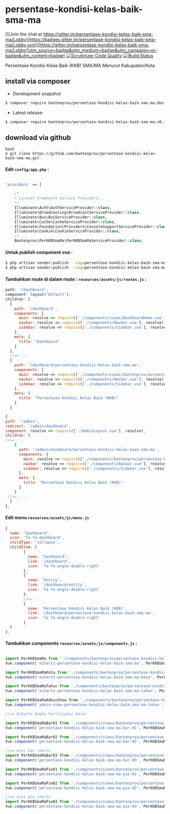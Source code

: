 # persentase-kondisi-kelas-baik-sma-ma


[![Join the chat at https://gitter.im/persentase-kondisi-kelas-baik-sma-ma/Lobby](https://badges.gitter.im/persentase-kondisi-kelas-baik-sma-ma/Lobby.svg)](https://gitter.im/persentase-kondisi-kelas-baik-sma-ma/Lobby?utm_source=badge&utm_medium=badge&utm_campaign=pr-badge&utm_content=badge)
[![Scrutinizer Code Quality](https://scrutinizer-ci.com/g/bantenprov/persentase-kondisi-kelas-baik-sma-ma/badges/quality-score.png?b=master)](https://scrutinizer-ci.com/g/bantenprov/persentase-kondisi-kelas-baik-sma-ma/?branch=master)
[![Build Status](https://scrutinizer-ci.com/g/bantenprov/persentase-kondisi-kelas-baik-sma-ma/badges/build.png?b=master)](https://scrutinizer-ci.com/g/bantenprov/persentase-kondisi-kelas-baik-sma-ma/build-status/master)

Persentase Kondisi Kelas Baik (KKB) SMA/MA Menurut Kabupaten/Kota

## install via composer

- Development snapshot
```bash
$ composer require bantenprov/persentase-kondisi-kelas-baik-sma-ma:dev-master
```
- Latest release:

```bash
$ composer require bantenprov/persentase-kondisi-kelas-baik-sma-ma:v0.1.0
```

## download via github
~~~
bash
$ git clone https://github.com/bantenprov/persentase-kondisi-kelas-baik-sma-ma.git
~~~


#### Edit `config/app.php` :
```php

'providers' => [

    /*
    * Laravel Framework Service Providers...
    */
    Illuminate\Auth\AuthServiceProvider::class,
    Illuminate\Broadcasting\BroadcastServiceProvider::class,
    Illuminate\Bus\BusServiceProvider::class,
    Illuminate\Cache\CacheServiceProvider::class,
    Illuminate\Foundation\Providers\ConsoleSupportServiceProvider::class,
    Illuminate\Cookie\CookieServiceProvider::class,
    //....
    Bantenprov\PerKKBSmaMa\PerKKBSmaMaServiceProvider::class,

```

#### Untuk publish component vue :

```bash
$ php artisan vendor:publish --tag=persentase-kondisi-kelas-baik-sma-ma-assets
$ php artisan vendor:publish --tag=persentase-kondisi-kelas-baik-sma-ma-public
```
#### Tambahkan route di dalam route : `resources/assets/js/routes.js` :

```javascript
path: '/dashboard',
component: layout('Default'),
children: [
  {
    path: '/dashboard',
    components: {
      main: resolve => require(['./components/views/DashboardHome.vue'], resolve),
      navbar: resolve => require(['./components/Navbar.vue'], resolve),
      sidebar: resolve => require(['./components/Sidebar.vue'], resolve)
    },
    meta: {
      title: "Dashboard"
    }
  },
  //== ...
  {
    path: '/dashboard/persentase-kondisi-kelas-baik-sma-ma',
    components: {
      main: resolve => require(['./components/views/bantenprov/persentase-kondisi-kelas-baik-sma-ma/DashboardPerKKBSmaMa.vue'], resolve),
      navbar: resolve => require(['./components/Navbar.vue'], resolve),
      sidebar: resolve => require(['./components/Sidebar.vue'], resolve)
    },
    meta: {
      title: "Persentase Kondisi Kelas Baik (KKB)"
    }
  }
```

```javascript
{
path: '/admin',
redirect: '/admin/dashboard',
component: resolve => require(['./AdminLayout.vue'], resolve),
children: [
//== ...
    {
      path: '/admin/dashboard/persentase-kondisi-kelas-baik-sma-ma',
      components: {
        main: resolve => require(['./components/bantenprov/persentase-kondisi-kelas-baik-sma-ma/PerKKBSmaMaAdmin.show.vue'], resolve),
        navbar: resolve => require(['./components/Navbar.vue'], resolve),
        sidebar: resolve => require(['./components/Sidebar.vue'], resolve)
      },
      meta: {
        title: "Persentase Kondisi Kelas Baik (KKB)"
      }
    }
 //== ...   
  ]
},

```
#### Edit menu `resources/assets/js/menu.js`

```javascript
{
  name: 'Dashboard',
  icon: 'fa fa-dashboard',
  childType: 'collapse',
  childItem: [
        {
          name: 'Dashboard',
          link: '/dashboard',
          icon: 'fa fa-angle-double-right'
        },
        {
          name: 'Entity',
          link: '/dashboard/entity',
          icon: 'fa fa-angle-double-right'
        },
        //== ...
        {
          name: 'Persentase Kondisi Kelas Baik (KKB)',
          link: '/dashboard/persentase-kondisi-kelas-baik-sma-ma',
          icon: 'fa fa-angle-double-right'
        }
  ]
},

```

#### Tambahkan components `resources/assets/js/components.js` :

```javascript

import PerKKBSmaMa from './components/bantenprov/persentase-kondisi-kelas-baik-sma-ma/PerKKBSmaMa.chart.vue';
Vue.component('echarts-persentase-kondisi-kelas-baik-sma-ma', PerKKBSmaMa);

import PerKKBSmaMaKota from './components/bantenprov/persentase-kondisi-kelas-baik-sma-ma/PerKKBSmaMaKota.chart.vue';
Vue.component('echarts-persentase-kondisi-kelas-baik-sma-ma-kota', PerKKBSmaMaKota);

import PerKKBSmaMaTahun from './components/bantenprov/persentase-kondisi-kelas-baik-sma-ma/PerKKBSmaMaTahun.chart.vue';
Vue.component('echarts-persentase-kondisi-kelas-baik-sma-ma-tahun', PerKKBSmaMaTahun);

import PerKKBSmaMaAdminShow from './components/bantenprov/persentase-kondisi-kelas-baik-sma-ma/PerKKBSmaMaAdmin.show.vue';
Vue.component('admin-view-persentase-kondisi-kelas-baik-sma-ma-tahun', PerKKBSmaMaAdminShow);

//== Echarts Angka Partisipasi Kasar

import PerKKBSmaMaBar01 from './components/views/bantenprov/persentase-kondisi-kelas-baik-sma-ma/PerKKBSmaMaBar01.vue';
Vue.component('persentase-kondisi-kelas-baik-sma-ma-bar-01', PerKKBSmaMaBar01);

import PerKKBSmaMaBar02 from './components/views/bantenprov/persentase-kondisi-kelas-baik-sma-ma/PerKKBSmaMaBar02.vue';
Vue.component('persentase-kondisi-kelas-baik-sma-ma-bar-02', PerKKBSmaMaBar02);

//== mini bar charts
import PerKKBSmaMaBar03 from './components/views/bantenprov/persentase-kondisi-kelas-baik-sma-ma/PerKKBSmaMaBar03.vue';
Vue.component('persentase-kondisi-kelas-baik-sma-ma-bar-03', PerKKBSmaMaBar03);

import PerKKBSmaMaPie01 from './components/views/bantenprov/persentase-kondisi-kelas-baik-sma-ma/PerKKBSmaMaPie01.vue';
Vue.component('persentase-kondisi-kelas-baik-sma-ma-pie-01', PerKKBSmaMaPie01);

import PerKKBSmaMaPie02 from './components/views/bantenprov/persentase-kondisi-kelas-baik-sma-ma/PerKKBSmaMaPie02.vue';
Vue.component('persentase-kondisi-kelas-baik-sma-ma-pie-02', PerKKBSmaMaPie02);

//== mini pie charts
import PerKKBSmaMaPie03 from './components/views/bantenprov/persentase-kondisi-kelas-baik-sma-ma/PerKKBSmaMaPie03.vue';
Vue.component('persentase-kondisi-kelas-baik-sma-ma-pie-03', PerKKBSmaMaPie03);
```
